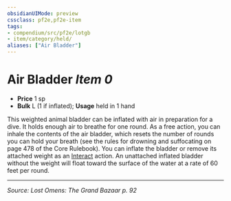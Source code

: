```yaml
---
obsidianUIMode: preview
cssclass: pf2e,pf2e-item
tags:
- compendium/src/pf2e/lotgb
- item/category/held/
aliases: ["Air Bladder"]
---
```

# Air Bladder *Item 0*  

- **Price** 1 sp
- **Bulk** L (1 if inflated); **Usage** held in 1 hand

This weighted animal bladder can be inflated with air in preparation for a dive. It holds enough air to breathe for one round. As a free action, you can inhale the contents of the air bladder, which resets the number of rounds you can hold your breath (see the rules for drowning and suffocating on page 478 of the Core Rulebook). You can inflate the bladder or remove its attached weight as an [Interact](interact.md) action. An unattached inflated bladder without the weight will float toward the surface of the water at a rate of 60 feet per round.


---
*Source: Lost Omens: The Grand Bazaar p. 92*